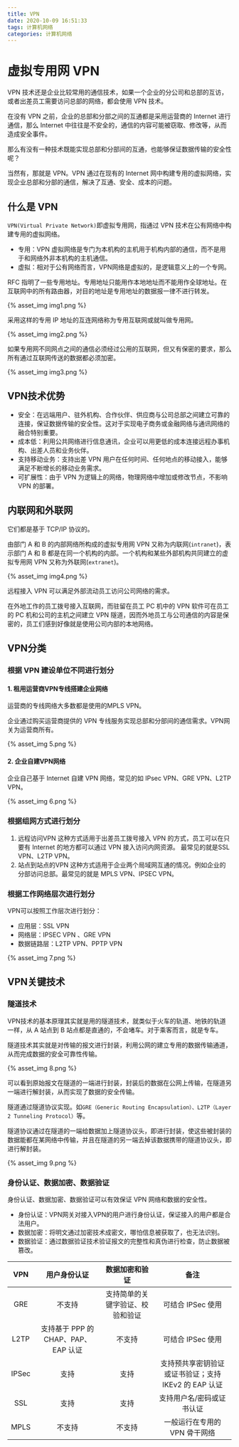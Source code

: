 ```yaml
---
title: VPN
date: 2020-10-09 16:51:33
tags: 计算机网络
categories: 计算机网络
---
```



# 虚拟专用网 VPN
VPN 技术还是企业比较常用的通信技术，如果一个企业的分公司和总部的互访，或者出差员工需要访问总部的网络，都会使用 VPN 技术。

在没有 VPN 之前，企业的总部和分部之间的互通都是采用运营商的 Internet 进行通信，那么 Internet 中往往是不安全的，通信的内容可能被窃取、修改等，从而造成安全事件。

那么有没有一种技术既能实现总部和分部间的互通，也能够保证数据传输的安全性呢？

当然有，那就是 VPN。VPN 通过在现有的 Internet 网中构建专用的虚拟网络，实现企业总部和分部的通信，解决了互通、安全、成本的问题。
## 什么是 VPN
`VPN(Virtual Private Network)`即虚拟专用网，指通过 VPN 技术在公有网络中构建专用的虚拟网络。
* 专用：VPN 虚拟网络是专门为本机构的主机用于机构内部的通信，而不是用于和网络外非本机构的主机通信。
* 虚拟：相对于公有网络而言，VPN网络是虚拟的，是逻辑意义上的一个专网。

RFC 指明了一些专用地址。专用地址只能用作本地地址而不能用作全球地址。在互联网中的所有路由器，对目的地址是专用地址的数据报一律不进行转发。

{% asset_img img1.png %}

采用这样的专用 IP 地址的互连网络称为专用互联网或就叫做专用网。

{% asset_img img2.png %}

如果专用网不同网点之间的通信必须经过公用的互联网，但又有保密的要求，那么所有通过互联网传送的数据都必须加密。

{% asset_img img3.png %}

## VPN技术优势
* 安全：在远端用户、驻外机构、合作伙伴、供应商与公司总部之间建立可靠的连接，保证数据传输的安全性。这对于实现电子商务或金融网络与通讯网络的融合特别重要。
* 成本低：利用公共网络进行信息通讯，企业可以用更低的成本连接远程办事机构、出差人员和业务伙伴。
* 支持移动业务：支持出差 VPN 用户在任何时间、任何地点的移动接入，能够满足不断增长的移动业务需求。
* 可扩展性：由于 VPN 为逻辑上的网络，物理网络中增加或修改节点，不影响 VPN 的部署。

## 内联网和外联网
它们都是基于 TCP/IP 协议的。

由部门 A 和 B 的内部网络所构成的虚拟专用网 VPN 又称为内联网(`intranet`)，表示部门 A 和 B 都是在同一个机构的内部。一个机构和某些外部机构共同建立的虚拟专用网 VPN 又称为外联网(`extranet`)。 

{% asset_img img4.png %}

远程接入 VPN 可以满足外部流动员工访问公司网络的需求。

在外地工作的员工拨号接入互联网，而驻留在员工 PC 机中的 VPN 软件可在员工的 PC 机和公司的主机之间建立 VPN 隧道，因而外地员工与公司通信的内容是保密的，员工们感到好像就是使用公司内部的本地网络。 
## VPN分类
### 根据 VPN 建设单位不同进行划分
#### 1. 租用运营商VPN专线搭建企业网络

运营商的专线网络大多数都是使用的MPLS VPN。

企业通过购买运营商提供的 VPN 专线服务实现总部和分部间的通信需求。VPN网关为运营商所有。

{% asset_img 5.png %}

#### 2. 企业自建VPN网络
企业自己基于 Internet 自建 VPN 网络，常见的如 IPsec VPN、GRE VPN、L2TP VPN。

{% asset_img 6.png %}

### 根据组网方式进行划分
1. 远程访问VPN
这种方式适用于出差员工拨号接入 VPN 的方式，员工可以在只要有 Internet 的地方都可以通过 VPN 接入访问内网资源。
最常见的就是SSL VPN、L2TP VPN。
2. 站点到站点的VPN
这种方式适用于企业两个局域网互通的情况。例如企业的分部访问总部。最常见的就是 MPLS VPN、IPSEC VPN。

### 根据工作网络层次进行划分
VPN可以按照工作层次进行划分：
* 应用层：SSL VPN
* 网络层：IPSEC VPN 、GRE VPN
* 数据链路层：L2TP VPN、PPTP VPN

{% asset_img 7.png %}

## VPN关键技术
### 隧道技术
VPN技术的基本原理其实就是用的隧道技术，就类似于火车的轨道、地铁的轨道一样，从 A 站点到 B 站点都是直通的，不会堵车。对于乘客而言，就是专车。

隧道技术其实就是对传输的报文进行封装，利用公网的建立专用的数据传输通道，从而完成数据的安全可靠性传输。

{% asset_img 8.png %}

可以看到原始报文在隧道的一端进行封装，封装后的数据在公网上传输，在隧道另一端进行解封装，从而实现了数据的安全传输。

隧道通过隧道协议实现。如`GRE（Generic Routing Encapsulation）、L2TP（Layer 2 Tunneling Protocol）`等。

隧道协议通过在隧道的一端给数据加上隧道协议头，即进行封装，使这些被封装的数据能都在某网络中传输，并且在隧道的另一端去掉该数据携带的隧道协议头，即进行解封装。

{% asset_img 9.png %}

### 身份认证、数据加密、数据验证
身份认证、数据加密、数据验证可以有效保证 VPN 网络和数据的安全性。
* 身份认证：VPN网关对接入VPN的用户进行身份认证，保证接入的用户都是合法用户。
* 数据加密：将明文通过加密技术成密文，哪怕信息被获取了，也无法识别。
* 数据验证：通过数据验证技术验证报文的完整性和真伪进行检查，防止数据被篡改。

|  VPN  | 用户身份认证 | 数据加密和验证 | 备注 |
| :--: | :--: | :--: | :--: |
|  GRE  | 不支持 | 支持简单的关键字验证、校验和验证 | 可结合 IPSec 使用 |
| L2TP  | 支持基于 PPP 的CHAP、PAP、EAP 认证 | 不支持 | 可结合 IPSec 使用 |
| IPSec | 支持 | 支持 | 支持预共享密钥验证或证书验证；支持 IKEv2 的 EAP 认证 |
|  SSL  | 支持 | 支持 | 支持用户名/密码或证书认证 |
| MPLS  | 不支持 | 不支持 | 一般运行在专用的 VPN 骨干网络 |
